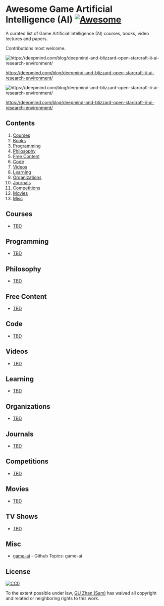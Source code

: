 # Awesome Game Artificial Intelligence (AI) [![Awesome](https://cdn.rawgit.com/sindresorhus/awesome/d7305f38d29fed78fa85652e3a63e154dd8e8829/media/badge.svg)](https://github.com/sindresorhus/awesome)

A curated list of Game Artificial Intelligence (AI) courses, books, video lectures and papers.

Contributions most welcome.

![](https://storage.googleapis.com/deepmind-live-cms/documents/mini-games.gif "https://deepmind.com/blog/deepmind-and-blizzard-open-starcraft-ii-ai-research-environment/")

https://deepmind.com/blog/deepmind-and-blizzard-open-starcraft-ii-ai-research-environment/

![](https://camo.githubusercontent.com/cc0b905be49ee21e5c5e6e7768eaccf5eb23bd61/68747470733a2f2f692e696d6775722e636f6d2f536254796d734f2e6a7067 "https://deepmind.com/blog/deepmind-and-blizzard-open-starcraft-ii-ai-research-environment/")

https://deepmind.com/blog/deepmind-and-blizzard-open-starcraft-ii-ai-research-environment/

## Contents

1. [Courses](#courses)
2. [Books](#books)
3. [Programming](#programming)
4. [Philosophy](#philosophy)
5. [Free Content](#free-content)
6. [Code](#code)
7. [Videos](#videos)
8. [Learning](#learning)
9. [Organizations](#organizations)
10. [Journals](#journals)
11. [Competitions](#competitions)
12. [Movies](#movies)
13. [Misc](#misc)


## Courses

* [TBD](https://www.iss.nus.edu.sg/about-us/staff/detail/201/GU%20Zhan)

## Programming

* [TBD](https://www.iss.nus.edu.sg/about-us/staff/detail/201/GU%20Zhan)

## Philosophy

* [TBD](https://www.iss.nus.edu.sg/about-us/staff/detail/201/GU%20Zhan)

## Free Content

* [TBD](https://www.iss.nus.edu.sg/about-us/staff/detail/201/GU%20Zhan)

## Code

* [TBD](https://www.iss.nus.edu.sg/about-us/staff/detail/201/GU%20Zhan)

## Videos

* [TBD](https://www.iss.nus.edu.sg/about-us/staff/detail/201/GU%20Zhan)

## Learning

* [TBD](https://www.iss.nus.edu.sg/about-us/staff/detail/201/GU%20Zhan)

## Organizations

* [TBD](https://www.iss.nus.edu.sg/about-us/staff/detail/201/GU%20Zhan)

## Journals

* [TBD](https://www.iss.nus.edu.sg/about-us/staff/detail/201/GU%20Zhan)

## Competitions

* [TBD](https://www.iss.nus.edu.sg/about-us/staff/detail/201/GU%20Zhan)

## Movies

* [TBD](https://www.iss.nus.edu.sg/about-us/staff/detail/201/GU%20Zhan)

## TV Shows

* [TBD](https://www.iss.nus.edu.sg/about-us/staff/detail/201/GU%20Zhan)

## Misc

* [game-ai](https://github.com/topics/game-ai) - Github Topics: game-ai

## License

[![CC0](http://i.creativecommons.org/p/zero/1.0/88x31.png)](http://creativecommons.org/publicdomain/zero/1.0/)

To the extent possible under law, [GU Zhan (Sam)](https://www.iss.nus.edu.sg/about-us/staff/detail/201/GU%20Zhan) has waived all copyright and related or neighboring rights to this work.

